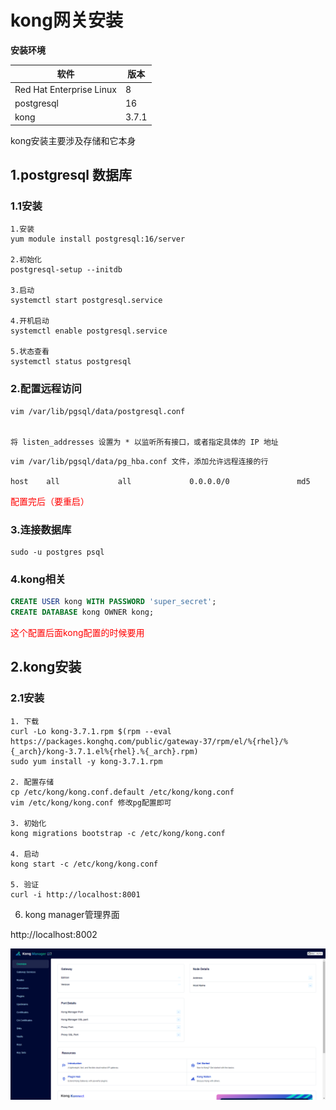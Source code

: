 # kong网关安装

**安装环境**

| 软件                       | 版本    |
|--------------------------|-------|
| Red Hat Enterprise Linux | 8     |
| postgresql               | 16    |
| kong                     | 3.7.1 |

kong安装主要涉及存储和它本身

## 1.postgresql 数据库

### 1.1安装
```shell
1.安装
yum module install postgresql:16/server

2.初始化
postgresql-setup --initdb

3.启动
systemctl start postgresql.service

4.开机启动
systemctl enable postgresql.service

5.状态查看
systemctl status postgresql
```

### 2.配置远程访问
```shell
vim /var/lib/pgsql/data/postgresql.conf


将 listen_addresses 设置为 * 以监听所有接口，或者指定具体的 IP 地址
```
```shell
vim /var/lib/pgsql/data/pg_hba.conf 文件，添加允许远程连接的行

host    all             all             0.0.0.0/0               md5

```

<span  style="color: red;">配置完后（要重启）</span>


### 3.连接数据库
```shell
sudo -u postgres psql
```

### 4.kong相关
```sql
CREATE USER kong WITH PASSWORD 'super_secret'; 
CREATE DATABASE kong OWNER kong;
```
<span  style="color: red;">这个配置后面kong配置的时候要用</span>

## 2.kong安装

### 2.1安装
```shell
1. 下载
curl -Lo kong-3.7.1.rpm $(rpm --eval https://packages.konghq.com/public/gateway-37/rpm/el/%{rhel}/%{_arch}/kong-3.7.1.el%{rhel}.%{_arch}.rpm)
sudo yum install -y kong-3.7.1.rpm

2. 配置存储
cp /etc/kong/kong.conf.default /etc/kong/kong.conf
vim /etc/kong/kong.conf 修改pg配置即可

3. 初始化
kong migrations bootstrap -c /etc/kong/kong.conf

4. 启动
kong start -c /etc/kong/kong.conf

5. 验证
curl -i http://localhost:8001

```
6. kong manager管理界面

http://localhost:8002

![img.png](img.png)